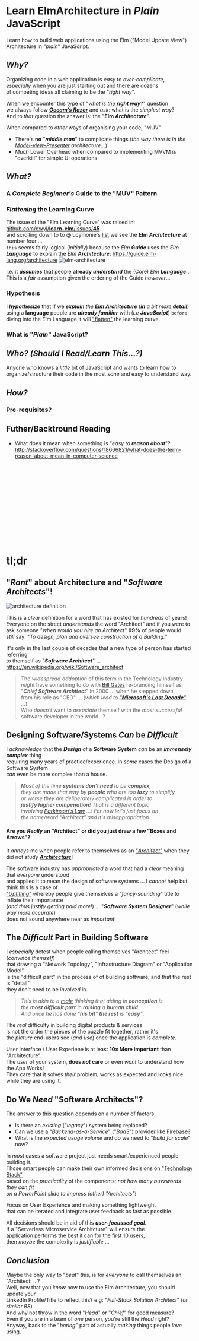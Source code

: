 # Learn ElmArchitecture in _Plain_ JavaScript

Learn how to build web applications using
the Elm ("Model Update View") Architecture in "_plain_" JavaScript.

## _Why?_

Organizing code in a web application
is _easy_ to _over-complicate_, <br />
_especially_ when you are just starting out and there
are dozens <br />
of competing ideas all claiming to be the "_right way_".

When we encounter this type of "_what is the **right way**_?"
question <br />
we always follow [***Occam's Razor***](https://en.wikipedia.org/wiki/Occam%27s_razor) and _ask_:
what is the _simplest way_? <br />
And to _that_ question the answer is: the "**Elm _Architecture_**".



When compared to _other_ ways of organising your code, "MUV"
+ There's **no** "***middle man***" to complicate things
(_the way there is in the
[Model-view-Presenter](https://en.wikipedia.org/wiki/Model%E2%80%93view%E2%80%93presenter) architecture..._)
+ _Much_ Lower Overhead when compared to implementing MVVM is "overkill" for simple UI operations





## _What?_

### A _Complete Beginner's_ Guide to the "MUV" Pattern




### _Flattening_ the Learning Curve

The issue of the "Elm Learning Curve" was raised in:
[github.com/dwyl/**learn-elm**/issues/**45**](https://github.com/dwyl/learn-elm/issues/45) <br />
and scrolling down to to @lucymonie's [list](https://github.com/dwyl/learn-elm/issues/45#issuecomment-275947200) we see the **Elm _Architecture_** at number four ... <br />
`this` seems fairly logical (_initially_) because the _Elm **Guide**_
uses the _Elm **Language**_ to explain the _Elm **Architecture**_: https://guide.elm-lang.org/architecture
![elm-architecture](https://cloud.githubusercontent.com/assets/194400/25771470/72eccdd6-324a-11e7-8723-f07bcc188c21.png)

i.e. it ***assumes*** that people **already _understand_** the (Core) _Elm **Language**_...
This is a _fair_ assumption given the ordering of the Guide _however_...

### Hypothesis

I ***hypothesize*** that if we _**explain** the **Elm Architecture**_ (_**in** a bit more **detail**_)
using a **language** people are _**already familiar**_ with (_i.e **JavaScript**_) `before` diving into the Elm Language it will ["flatten"](https://english.stackexchange.com/questions/6212/whats-the-opposite-for-steep-learning-curve) the learning curve.

### What is "_Plain_" JavaScript?



## _Who? (Should I Read/Learn This...?)_

Anyone who knows a _little_ bit of JavaScript
and wants to learn how to organize/structure
their code in the most _sane_ and easy to understand way.

## _How?_

### Pre-requisites?


## Futher/Backtround Reading

+ What does it mean when something is "_easy to **reason about**_"? http://stackoverflow.com/questions/18666821/what-does-the-term-reason-about-mean-in-computer-science


<br /> <br /><br /> <br /><br /> <br /><br /> <br /><br /> <br /><br /> <br />
# tl;dr

## "_Rant_" about Architecture and "_Software Architects_"!


![architecture definition](https://cloud.githubusercontent.com/assets/194400/25768938/eebf2318-3205-11e7-90a4-14bd55632818.png)

This is a _clear_ definition for a word
that has existed for _hundreds_ of years! <br />
Everyone on the street _understands_ the word
"Architect" and if you were to <br />
ask someone "_when would you hire an Architect_"
**99%** of people would <br /> _still_ say:
"_To design, plan and oversee construction of a Building._" <br />

It's only in the last couple of decades that
a new type of person has started referring<br />
to themself as "***Software Architect***" ...
https://en.wikipedia.org/wiki/Software_architect

> The _widespread addoption_ of this term
in the Technology industry <br />
_might_ have something to do with
[Bill Gates](https://en.wikipedia.org/wiki/Bill_Gates)
re-branding himself as <br />
"***Chief Software Architect***" in 2000 ... when he stepped down <br />
from his role as "CEO" ... (_which lead to
["**Microsoft's Lost Decade**"](http://www.vanityfair.com/news/business/2012/08/microsoft-lost-mojo-steve-ballmer) ..._)<br />
Who _doesn't_ want to _associate_ themself with the _most successful_ <br />
software developer in the world...?

## Designing Software/Systems _Can_ be _Difficult_

I _acknowledge_ that the ***Design*** of a **Software System**
_can_ be an ***immensely complex*** thing <br />
requiring many years of practice/experience.
In _some_ cases the Design of a Software System <br />
_can_ even be more complex than a house.

> _**Most** of the time **systems don't need** to be **complex**, <br />
they are made that way by **people** who are too **lazy** to simplify <br />
or worse they are deliberately complicated in order to <br />
**justify higher compenation**!
That is a different topic <br /> involving
[Parkinson's Law](https://en.wikipedia.org/wiki/Parkinson%27s_law) ...!
For now let's just focus on <br />
the name/word "Architect" and it's misappropriation._

#### Are you _Really_ an "Architect" or did you just draw a few "Boxes and Arrows"?

It _annoys_ me when people refer to themselves as an
["_Architect_"](https://en.wikipedia.org/wiki/Architect)
when they did not _study_
[***Architecture***](https://en.wikipedia.org/wiki/Architecture)!

The software industry has _appropriated_ a word that had
a _clear_ meaning that _everyone_ understood <br />
and applied it to mean the design of software systems ...
I _cannot_ help but think this is a case of <br />
["_Uptitling_"](https://www.collinsdictionary.com/dictionary/english/uptitling)
whereby people give themselves a "_fancy-sounding_" title
to inflate their importance <br />
(_and thus justify getting paid more!_) ...
"***Software System Designer***" (_while way more accurate_) <br />
does not sound anywhere near as _important_!

## The _Difficult_ Part in Building Software

I _especially_ detest when people calling themselves "Architect"
feel (_convince themself_) <br />
that drawing a "Network Topology", "Infrastructure Diagram"
or "Application Model" <br />
is the "difficult part" in the process of of building software,
and that the rest is "detail" <br />
they don't need to be _involved_ in.

> _This is akin to a [male](https://en.wikipedia.org/wiki/Male) thinking
that aiding in **conception** is <br />
the **most difficult part** in **raising**
a **human child**. <br />
And once he has
done "**his bit**" **the rest** is "**easy**"_.

The _real_ difficulty in building digital products & services  <br />
is not the order the pieces of the puzzle fit together, rather it's <br />
the _picture_ end-users see (_and use_)
once the application is _complete_.

User Interface / User Experiene is at least **10x More important**
than "Architecture". <br />
The _user_ of your system, **does _not_ care**
or even _want_ to understand how the App Works! <br />
They care that it solves _their_ problem,
works as expected and looks nice while they are using it.

## Do We _Need_ "Software Architects"?

The answer to this question depends on a number of factors. <br />
+ Is there an _existing_ ("_legacy_") system being replaced?
+ Can we use a "_Backend-as-a-Service_" ("_BaaS_") provider like Firebase?
+ What is the _expected usage volume_ and do we need to "_build for scale_" now?

In _most_ cases a software project just needs
smart/experienced people building it. <br />
Those smart people can make their own informed decisions
on ["Technology Stack"](https://github.com/dwyl/technology-stack) <br />
based on the _practicality_ of the components;
_not how many buzzwords they can fit <br />
on a PowerPoint slide to impress (other) "Architects"!_

Focus on User Experience and making something lightweight <br />
that can be iterated
and integrate user feedback as fast as possible.

All decisions should be in aid of this ***user-focussed goal***. <br />
If a "Serverless Microservice Architcture" will ensure the <br />
application performs the best it can for the first 10 users, <br />
then _maybe_ the complexity is _justifiable_ ...


## _Conclusion_

Maybe the only way to "_beat_" this,
is for _everyone_ to call themselves an "Architect: ...? <br />
Well, now that you _know_ how to use the Elm Architecture,
you should update your <br />
LinkedIn Profile/Title to reflect this?
e.g: "_Full-Stack Solution Architect_" (_or similar BS_)<br />
And why not throw in the word "_Head_" or "_Chief_" for good measure? <br />
Even if you are in a team of _one_ person, you're still the _Head_ right? <br />
Anyway, back to the "_boring_" part of
actually _making_ things people _love_ using.
